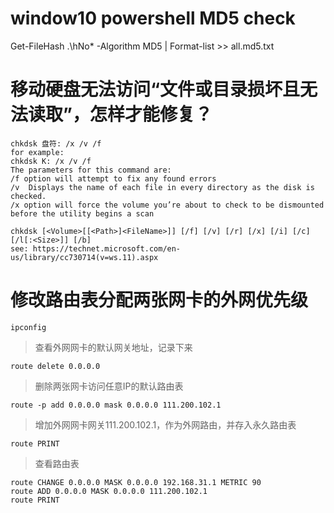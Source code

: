 # window10 powershell MD5 check
Get-FileHash .\hNo* -Algorithm MD5 | Format-list >> all.md5.txt

# 移动硬盘无法访问“文件或目录损坏且无法读取”，怎样才能修复？
```
chkdsk 盘符: /x /v /f
for example:
chkdsk K: /x /v /f
The parameters for this command are:
/f option will attempt to fix any found errors
/v	Displays the name of each file in every directory as the disk is checked.
/x option will force the volume you’re about to check to be dismounted before the utility begins a scan

chkdsk [<Volume>[[<Path>]<FileName>]] [/f] [/v] [/r] [/x] [/i] [/c] [/l[:<Size>]] [/b]  
see: https://technet.microsoft.com/en-us/library/cc730714(v=ws.11).aspx
```
# 修改路由表分配两张网卡的外网优先级
```
ipconfig
```
> 查看外网网卡的默认网关地址，记录下来
```
route delete 0.0.0.0
```
> 删除两张网卡访问任意IP的默认路由表
```
route -p add 0.0.0.0 mask 0.0.0.0 111.200.102.1
```
> 增加外网网卡网关111.200.102.1，作为外网路由，并存入永久路由表
```
route PRINT
```
> 查看路由表
```
route CHANGE 0.0.0.0 MASK 0.0.0.0 192.168.31.1 METRIC 90
route ADD 0.0.0.0 MASK 0.0.0.0 111.200.102.1
route PRINT
```
